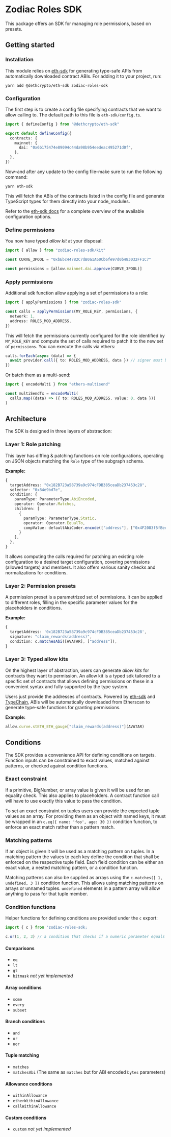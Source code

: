 # Zodiac Roles SDK

This package offers an SDK for managing role permissions, based on presets.

## Getting started

### Installation

This module relies on [eth-sdk](https://github.com/dethcrypto/eth-sdk) for generating type-safe APIs from automatically downloaded contract ABIs. For adding it to your project, run:

```
yarn add @dethcrypto/eth-sdk zodiac-roles-sdk
```

### Configuration

The first step is to create a config file specifying contracts that we want to allow calling to. The default path to this file is `eth-sdk/config.ts`.

```typescript
import { defineConfig } from "@dethcrypto/eth-sdk"

export default defineConfig({
  contracts: {
    mainnet: {
      dai: "0x6b175474e89094c44da98b954eedeac495271d0f",
    },
  },
})
```

Now–and after any update to the config file–make sure to run the following command:

```
yarn eth-sdk
```

This will fetch the ABIs of the contracts listed in the config file and generate TypeScript types for them directly into your node_modules.

Refer to the [eth-sdk docs](https://github.com/dethcrypto/eth-sdk#configuration) for a complete overview of the available configuration options.

### Define permissions

You now have typed _allow kit_ at your disposal:

```typescript
import { allow } from "zodiac-roles-sdk/kit"

const CURVE_3POOL = "0xbEbc44782C7dB0a1A60Cb6fe97d0b483032FF1C7"

const permissions = [allow.mainnet.dai.approve(CURVE_3POOL)]
```

### Apply permissions

Additional sdk function allow applying a set of permissions to a role:

```typescript
import { applyPermissions } from "zodiac-roles-sdk"

const calls = applyPermissions(MY_ROLE_KEY, permissions, {
  network: 1,
  address: ROLES_MOD_ADDRESS,
})
```

This will fetch the permissions currently configured for the role identified by `MY_ROLE_KEY` and compute the set of calls required to patch it to the new set of `permissions`.
You can execute the calls via ethers:

```typescript
calls.forEach(async (data) => {
  await provider.call({ to: ROLES_MOD_ADDRESS, data }) // signer must be the `owner` of the roles mod
})
```

Or batch them as a multi-send:

```typescript
import { encodeMulti } from "ethers-multisend"

const multiSendTx = encodeMulti(
  calls.map((data) => ({ to: ROLES_MOD_ADDRESS, value: 0, data }))
)
```

## Architecture

The SDK is designed in three layers of abstraction:

### Layer 1: Role patching

This layer has diffing & patching functions on role configurations, operating on JSON objects matching the `Role` type of the subgraph schema.

**Example:**

```typescript
{
  targetAddress: "0x182B723a58739a9c974cFDB385ceaDb237453c28",
  selector: "0x84e9bd7e",
  condition: {
    paramType: ParameterType.AbiEncoded,
    operator: Operator.Matches,
    children: [
      {
        paramType: ParameterType.Static,
        operator: Operator.EqualTo,
        compValue: defaultAbiCoder.encode(["address"], ["0x4F2083f5fBede34C2714aFfb3105539775f7FE64"]),
      }
    ],
  },
}
```

It allows computing the calls required for patching an existing role configuration to a desired target configuration, covering permissions (allowed targets) and members.
It also offers various sanity checks and normalizations for conditions.

### Layer 2: Permission presets

A permission preset is a parametrized set of permissions. It can be applied to different roles, filling in the specific parameter values for the placeholders in conditions.

**Example:**

```typescript
{
  targetAddress: '0x182B723a58739a9c974cFDB385ceaDb237453c28',
  signature: "claim_rewards(address)",
  condition: c.matchesAbi([AVATAR], ["address"]),
}
```

### Layer 3: Typed allow kits

On the highest layer of abstraction, users can generate _allow kits_ for contracts they want to permission.
An allow kit is a typed sdk tailored to a specific set of contracts that allows defining permissions on these in a convenient syntax and fully supported by the type system.

Users just provide the addresses of contracts. Powered by [eth-sdk](https://github.com/dethcrypto/eth-sdk) and [TypeChain](https://github.com/dethcrypto/TypeChain), ABIs will be automatically downloaded from Etherscan to generate type-safe functions for granting permissions.

**Example:**

```typescript
allow.curve.stETH_ETH_gauge["claim_rewards(address)"](AVATAR)
```

## Conditions

The SDK provides a convenience API for defining conditions on targets. Function inputs can be constrained to exact values, matched against patterns, or checked against condition functions.

### Exact constraint

If a primitive, BigNumber, or array value is given it will be used for an equality check.
This also applies to placeholders.
A contract function call will have to use exactly this value to pass the condition.

To set an exact constraint on tuples users can provide the expected tuple values as an array. For providing them as an object with named keys, it must be wrapped in an `c.eq({ name: 'foo', age: 30 })` condition function, to enforce an exact match rather than a pattern match.

### Matching patterns

If an object is given it will be used as a matching pattern on tuples. In a matching pattern the values to each key define the condition that shall be enforced on the respective tuple field. Each field condition can be either an exact value, a nested matching pattern, or a condition function.

Matching patterns can also be supplied as arrays using the `c.matches([ 1, undefined, 3 ])` condition function. This allows using matching patterns on arrays or unnamed tuples. `undefined` elements in a pattern array will allow anything to pass for that tuple member.

### Condition functions

Helper functions for defining conditions are provided under the `c` export:

```typescript
import { c } from 'zodiac-roles-sdk;

c.or(1, 2, 3) // a condition that checks if a numeric parameter equals either of `1`, `2` or `3`
```

#### Comparisons

- `eq`
- `lt`
- `gt`
- `bitmask` _not yet implemented_

#### Array conditions

- `some`
- `every`
- `subset`

#### Branch conditions

- `and`
- `or`
- `nor`

#### Tuple matching

- `matches`
- `matchesAbi` (The same as `matches` but for ABI encoded `bytes` parameters)

#### Allowance conditions

- `withinAllowance`
- `etherWithinAllowance`
- `callWithinAllowance`

#### Custom conditions

- `custom` _not yet implemented_
